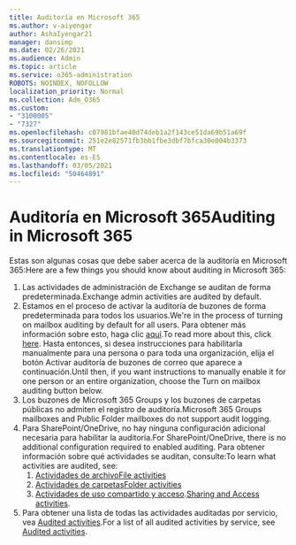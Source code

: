```yaml
---
title: Auditoría en Microsoft 365
ms.author: v-aiyengar
author: AshaIyengar21
manager: dansimp
ms.date: 02/26/2021
ms.audience: Admin
ms.topic: article
ms.service: o365-administration
ROBOTS: NOINDEX, NOFOLLOW
localization_priority: Normal
ms.collection: Adm_O365
ms.custom:
- "3100005"
- "7327"
ms.openlocfilehash: c07981bfae40d74deb1a2f143ce51da69b51a69f
ms.sourcegitcommit: 251e2e82571fb3bb1fbe3dbf7bfca30e004b3373
ms.translationtype: MT
ms.contentlocale: es-ES
ms.lasthandoff: 03/05/2021
ms.locfileid: "50464891"
---
```

# <a name="auditing-in-microsoft-365"></a><span data-ttu-id="41eb2-102">Auditoría en Microsoft 365</span><span class="sxs-lookup"><span data-stu-id="41eb2-102">Auditing in Microsoft 365</span></span>

<span data-ttu-id="41eb2-103">Estas son algunas cosas que debe saber acerca de la auditoría en Microsoft 365:</span><span class="sxs-lookup"><span data-stu-id="41eb2-103">Here are a few things you should know about auditing in Microsoft 365:</span></span>

1. <span data-ttu-id="41eb2-104">Las actividades de administración de Exchange se auditan de forma predeterminada.</span><span class="sxs-lookup"><span data-stu-id="41eb2-104">Exchange admin activities are audited by default.</span></span>
1. <span data-ttu-id="41eb2-105">Estamos en el proceso de activar la auditoría de buzones de forma predeterminada para todos los usuarios.</span><span class="sxs-lookup"><span data-stu-id="41eb2-105">We're in the process of turning on mailbox auditing by default for all users.</span></span> <span data-ttu-id="41eb2-106">Para obtener más información sobre esto, haga clic [aquí](https://techcommunity.microsoft.com/t5/Security-Privacy-and-Compliance/Exchange-Mailbox-Auditing-will-be-enabled-by-default/ba-p/215171).</span><span class="sxs-lookup"><span data-stu-id="41eb2-106">To read more about this, click [here](https://techcommunity.microsoft.com/t5/Security-Privacy-and-Compliance/Exchange-Mailbox-Auditing-will-be-enabled-by-default/ba-p/215171).</span></span> <span data-ttu-id="41eb2-107">Hasta entonces, si desea instrucciones para habilitarla manualmente para una persona o para toda una organización, elija el botón Activar auditoría de buzones de correo que aparece a continuación.</span><span class="sxs-lookup"><span data-stu-id="41eb2-107">Until then, if you want instructions to manually enable it for one person or an entire organization, choose the Turn on mailbox auditing button below.</span></span>
1. <span data-ttu-id="41eb2-108">Los buzones de Microsoft 365 Groups y los buzones de carpetas públicas no admiten el registro de auditoría.</span><span class="sxs-lookup"><span data-stu-id="41eb2-108">Microsoft 365 Groups mailboxes and Public Folder mailboxes do not support audit logging.</span></span>
1. <span data-ttu-id="41eb2-109">Para SharePoint/OneDrive, no hay ninguna configuración adicional necesaria para habilitar la auditoría.</span><span class="sxs-lookup"><span data-stu-id="41eb2-109">For SharePoint/OneDrive, there is no additional configuration required to enabled auditing.</span></span> <span data-ttu-id="41eb2-110">Para obtener información sobre qué actividades se auditan, consulte:</span><span class="sxs-lookup"><span data-stu-id="41eb2-110">To learn what activities are audited, see:</span></span>
    1. [<span data-ttu-id="41eb2-111">Actividades de archivo</span><span class="sxs-lookup"><span data-stu-id="41eb2-111">File activities</span></span>](https://docs.microsoft.com/office365/securitycompliance/search-the-audit-log-in-security-and-compliance#file-and-page-activities)
    1. [<span data-ttu-id="41eb2-112">Actividades de carpetas</span><span class="sxs-lookup"><span data-stu-id="41eb2-112">Folder activities</span></span>](https://docs.microsoft.com/office365/securitycompliance/search-the-audit-log-in-security-and-compliance#folder-activities)
    1. <span data-ttu-id="41eb2-113">[Actividades de uso compartido y acceso](https://docs.microsoft.com/office365/securitycompliance/search-the-audit-log-in-security-and-compliance#sharing-and-access-request-activities).</span><span class="sxs-lookup"><span data-stu-id="41eb2-113">[Sharing and Access activities](https://docs.microsoft.com/office365/securitycompliance/search-the-audit-log-in-security-and-compliance#sharing-and-access-request-activities).</span></span>
1. <span data-ttu-id="41eb2-114">Para obtener una lista de todas las actividades auditadas por servicio, vea [Audited activities](https://docs.microsoft.com/office365/securitycompliance/search-the-audit-log-in-security-and-compliance#audited-activities).</span><span class="sxs-lookup"><span data-stu-id="41eb2-114">For a list of all audited activities by service, see [Audited activities](https://docs.microsoft.com/office365/securitycompliance/search-the-audit-log-in-security-and-compliance#audited-activities).</span></span>
